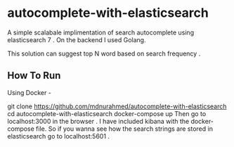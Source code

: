 # autocomplete-with-elasticsearch

A simple scalabale implimentation of search autocomplete using elasticsearch 7 . On the backend I used Golang.

This solution can suggest top N word based on search frequency .

## How To Run
Using Docker -

git clone https://github.com/mdnurahmed/autocomplete-with-elasticsearch
cd autocomplete-with-elasticsearch
docker-compose up 
Then go to localhost:3000 in the browser . I have included kibana with the docker-compose file. So if you wanna see how the search strings are stored in elasticsearch go to localhost:5601 . 